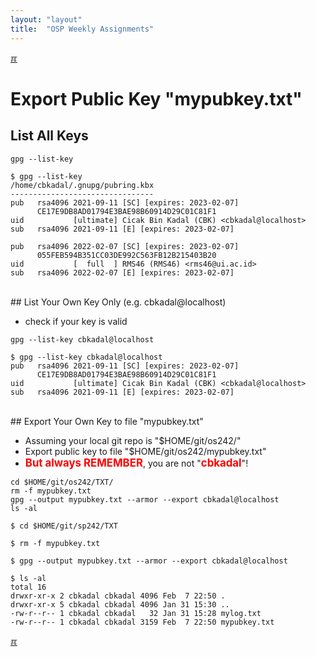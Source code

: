 ```yaml
---
layout: "layout"
title:  "OSP Weekly Assignments"
---
```


[&#x213C;](#endofpage)<br id="idx00">
# Export Public Key "mypubkey.txt"

## List All Keys

```
gpg --list-key

```

```
$ gpg --list-key
/home/cbkadal/.gnupg/pubring.kbx
--------------------------------
pub   rsa4096 2021-09-11 [SC] [expires: 2023-02-07]
      CE17E9DB8AD01794E3BAE98B60914D29C01C81F1
uid           [ultimate] Cicak Bin Kadal (CBK) <cbkadal@localhost>
sub   rsa4096 2021-09-11 [E] [expires: 2023-02-07]

pub   rsa4096 2022-02-07 [SC] [expires: 2023-02-07]
      055FEB594B351CC03DE992C563FB12B215403B20
uid           [  full  ] RMS46 (RMS46) <rms46@ui.ac.id>
sub   rsa4096 2022-02-07 [E] [expires: 2023-02-07]

```

<br>
## List Your Own Key Only (e.g. cbkadal@localhost)

* check if your key is valid

```
gpg --list-key cbkadal@localhost

```

```
$ gpg --list-key cbkadal@localhost
pub   rsa4096 2021-09-11 [SC] [expires: 2023-02-07]
      CE17E9DB8AD01794E3BAE98B60914D29C01C81F1
uid           [ultimate] Cicak Bin Kadal (CBK) <cbkadal@localhost>
sub   rsa4096 2021-09-11 [E] [expires: 2023-02-07]

```

<br>
## Export Your Own Key to file "mypubkey.txt"

* Assuming your local git repo is "$HOME/git/os242/"
* Export public key to file "$HOME/git/os242/mypubkey.txt"
* <span style="color:red; font-weight:bold; font-size:larger;">But always REMEMBER</span>,
      you are not "<span style="color:red; font-weight:bold; font-size:larger;">cbkadal</span>"!

```
cd $HOME/git/os242/TXT/
rm -f mypubkey.txt
gpg --output mypubkey.txt --armor --export cbkadal@localhost
ls -al

```

```
$ cd $HOME/git/sp242/TXT

$ rm -f mypubkey.txt

$ gpg --output mypubkey.txt --armor --export cbkadal@localhost

$ ls -al
total 16
drwxr-xr-x 2 cbkadal cbkadal 4096 Feb  7 22:50 .
drwxr-xr-x 5 cbkadal cbkadal 4096 Jan 31 15:30 ..
-rw-r--r-- 1 cbkadal cbkadal   32 Jan 31 15:28 mylog.txt
-rw-r--r-- 1 cbkadal cbkadal 3159 Feb  7 22:50 mypubkey.txt

```

[&#x213C;](#)<br id="endofpage"><br>
